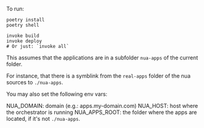 
To run:

```
poetry install
poetry shell

invoke build
invoke deploy
# Or just: `invoke all`
```

This assumes that the applications are in a subfolder `nua-apps` of the current folder.

For instance, that there is a symblink from the `real-apps` folder of the nua sources to `./nua-apps`.

You may also set the following env vars:

NUA_DOMAIN: domain (e.g.: apps.my-domain.com)
NUA_HOST: host where the orchestrator is running
NUA_APPS_ROOT: the folder where the apps are located, if it's not `./nua-apps`.
